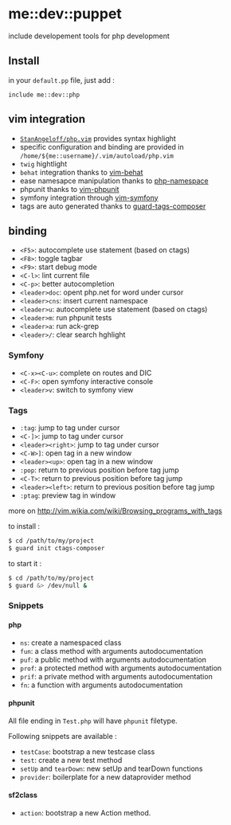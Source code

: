 # me::dev::puppet

include developement tools for php development

## Install

in your `default.pp` file, just add :

``` puppet
include me::dev::php
```

## vim integration

* [`StanAngeloff/php.vim`](https://github.com/StanAngeloff/php.vim) provides syntax highlight
* specific configuration and binding are provided in `/home/${me::username}/.vim/autoload/php.vim`
* `twig` hightlight
* `behat` integration thanks to [vim-behat](https://github.com/veloce/vim-behat)
* ease namesapce manipulation thanks to [php-namespace](git://github.com/arnaud-lb/vim-php-namespace.git)
* phpunit thanks to [vim-phpunit](https://github.com/docteurklein/vim-phpunit)
* symfony integration through [vim-symfony](git://github.com/docteurklein/vim-symfony.git)
* tags are auto generated thanks to [guard-tags-composer](https://github.com/everzet/guard-ctags-composer)

## binding

* `<F5>`: autocomplete use statement (based on ctags)
* `<F8>`: toggle tagbar
* `<F9>`: start debug mode
* `<C-l>`: lint current file
* `<C-p>`: better autocompletion
* `<leader>doc`: opent php.net for word under cursor
* `<leader>cns`: insert current namespace
* `<leader>u`: autocomplete use statement (based on ctags)
* `<leader>m`: run phpunit tests
* `<leader>a`: run ack-grep
* `<leader>/`: clear search hghlight

### Symfony

* `<C-x><C-u>`: complete on routes and DIC
* `<C-F>`: open symfony interactive console
* `<leader>v`: switch to symfony view

### Tags

* `:tag`: jump to tag under cursor
* `<C-]>`: jump to tag under cursor
* `<leader><right>`: jump to tag under cursor
* `<C-W>]`: open tag in a new window
* `<leader><up>`: open tag in a new window
* `:pop`: return to previous position before tag jump
* `<C-T>`: return to previous position before tag jump
* `<leader><left>`: return to previous position before tag jump
* `:ptag`: preview tag in window

more on http://vim.wikia.com/wiki/Browsing_programs_with_tags

to install :

``` sh
$ cd /path/to/my/project
$ guard init ctags-composer
```

to start it :

``` sh
$ cd /path/to/my/project
$ guard &> /dev/null &
```

### Snippets

#### php

* `ns`: create a namespaced class
* `fun`: a class method with arguments autodocumentation
* `puf`: a public method with arguments autodocumentation
* `prof`: a protected method with arguments autodocumentation
* `prif`: a private method with arguments autodocumentation
* `fn`: a function with arguments autodocumentation

#### phpunit

All file ending in `Test.php` will have `phpunit` filetype.

Following snippets are available :

* `testCase`: bootstrap a new testcase class
* `test`: create a new test method
* `setUp` and `tearDown`: new setUp and tearDown functions
* `provider`: boilerplate for a new dataprovider method

#### sf2class

* `action`: bootstrap a new Action method.
